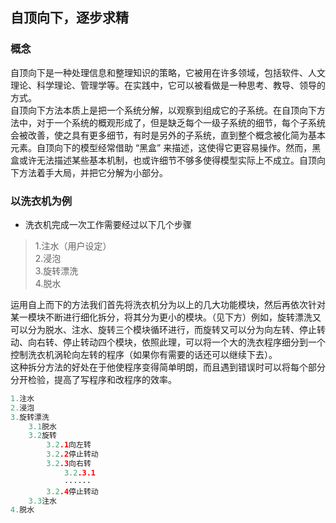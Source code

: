 ## 自顶向下，逐步求精

### 概念
自顶向下是一种处理信息和整理知识的策略，它被用在许多领域，包括软件、人文理论、科学理论、管理学等。在实践中，它可以被看做是一种思考、教导、领导的方式。  
自顶向下方法本质上是把一个系统分解，以观察到组成它的子系统。在自顶向下方法中，对于一个系统的概观形成了，但是缺乏每个一级子系统的细节，每个子系统会被改善，使之具有更多细节，有时是另外的子系统，直到整个概念被化简为基本元素。自顶向下的模型经常借助 “黑盒” 来描述，这使得它更容易操作。然而，黑盒或许无法描述某些基本机制，也或许细节不够多使得模型实际上不成立。自顶向下方法着手大局，并把它分解为小部分。

### 以洗衣机为例

* 洗衣机完成一次工作需要经过以下几个步骤

> 1.注水（用户设定）  
> 2.浸泡  
> 3.旋转漂洗  
> 4.脱水

运用自上而下的方法我们首先将洗衣机分为以上的几大功能模块，然后再依次针对某一模块不断进行细化拆分，将其分为更小的模块。（见下方）例如，旋转漂洗又可以分为脱水、注水、旋转三个模块循环进行，而旋转又可以分为向左转、停止转动、向右转、停止转动四个模块，依照此理，可以将一个大的洗衣程序细分到一个控制洗衣机涡轮向左转的程序（如果你有需要的话还可以继续下去）。  
这种拆分方法的好处在于他使程序变得简单明朗，而且遇到错误时可以将每个部分分开检验，提高了写程序和改程序的效率。  





```C
1.注水
2.浸泡
3.旋转漂洗 
    3.1脱水
    3.2旋转
        3.2.1向左转
        3.2.2停止转动
        3.2.3向右转
            3.2.3.1
            ······
        3.2.4停止转动
    3.3注水
4.脱水
```